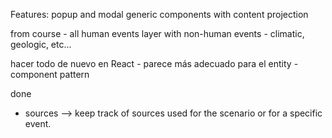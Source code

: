 Features:
popup and modal generic components with content projection


from course - all human events
layer with non-human events - climatic, geologic, etc...

hacer todo de nuevo en React - parece más adecuado para el entity - component pattern




done
- sources --> keep track of sources used for the scenario or for a specific event.